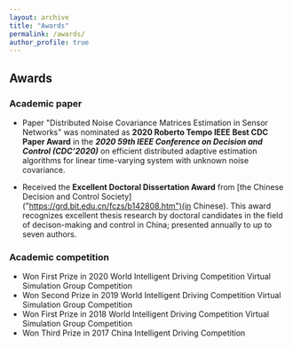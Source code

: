 ```yaml
---
layout: archive
title: "Awards"
permalink: /awards/
author_profile: true
---
```

## Awards 
### Academic paper
* Paper "Distributed Noise Covariance Matrices Estimation in Sensor Networks" was nominated as **2020 Roberto Tempo IEEE Best CDC Paper Award** in the ***2020 59th IEEE Conference on Decision and Control (CDC’2020)*** on efficient distributed adaptive estimation algorithms for linear time-varying system with unknown noise covariance.

* Received the **Excellent Doctoral Dissertation Award** from [the Chinese Decision and Control Society] ("https://grd.bit.edu.cn/fczs/b142808.htm")(in Chinese). This award recognizes excellent thesis research by doctoral candidates in the field of decison-making and control in China; presented annually to up to seven authors.
### Academic competition
* Won First Prize in 2020 World Intelligent Driving Competition Virtual Simulation Group Competition
* Won Second Prize in 2019 World Intelligent Driving Competition Virtual Simulation Group Competition
* Won First Prize in 2018 World Intelligent Driving Competition Virtual Simulation Group Competition
* Won Third Prize in 2017 China Intelligent Driving Competition

